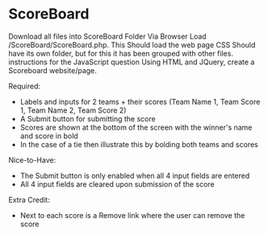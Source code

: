 # ScoreBoard
Download all files into ScoreBoard Folder 
Via Browser Load /ScoreBoard/ScoreBoard.php. This Should load the web page
CSS Should have its own folder, but for this it has been grouped with other files.
instructions for the JavaScript question
Using HTML and JQuery, create a Scoreboard website/page.

Required:
- Labels and inputs for 2 teams + their scores  (Team Name 1, Team Score 1, Team Name 2, Team Score 2)
- A Submit button for submitting the score
- Scores are shown at the bottom of the screen with the winner's name and score in bold
- In the case of a tie then illustrate this by bolding both teams and scores

Nice-to-Have:
- The Submit button is only enabled when all 4 input fields are entered
- All 4 input fields are cleared upon submission of the score

Extra Credit:
- Next to each score is a Remove link where the user can remove the score
